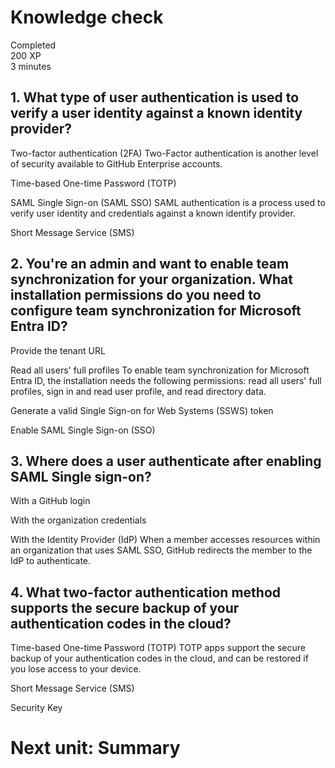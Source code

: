 # Knowledge check
Completed  
200 XP  
3 minutes  

## 1. What type of user authentication is used to verify a user identity against a known identity provider? 

Two-factor authentication (2FA)
Two-Factor authentication is another level of security available to GitHub Enterprise accounts.


Time-based One-time Password (TOTP)

SAML Single Sign-on (SAML SSO)
SAML authentication is a process used to verify user identity and credentials against a known identify provider.


Short Message Service (SMS)

## 2. You're an admin and want to enable team synchronization for your organization. What installation permissions do you need to configure team synchronization for Microsoft Entra ID? 

Provide the tenant URL

Read all users' full profiles
To enable team synchronization for Microsoft Entra ID, the installation needs the following permissions: read all users' full profiles, sign in and read user profile, and read directory data.


Generate a valid Single Sign-on for Web Systems (SSWS) token

Enable SAML Single Sign-on (SSO)

## 3. Where does a user authenticate after enabling SAML Single sign-on? 

With a GitHub login

With the organization credentials

With the Identity Provider (IdP)
When a member accesses resources within an organization that uses SAML SSO, GitHub redirects the member to the IdP to authenticate.

## 4. What two-factor authentication method supports the secure backup of your authentication codes in the cloud? 

Time-based One-time Password (TOTP)
TOTP apps support the secure backup of your authentication codes in the cloud, and can be restored if you lose access to your device.


Short Message Service (SMS)

Security Key

# Next unit: Summary
